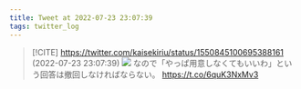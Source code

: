 ```yaml
---
title: Tweet at 2022-07-23 23:07:39
tags: twitter_log
---
```


> [!CITE] https://twitter.com/kaisekiriu/status/1550845100695388161 (2022-07-23 23:07:39)
> ![](https://twitter.com/kaisekiriu/status/1550845100695388161)
> なので「やっぱ用意しなくてもいいわ」という回答は撤回しなければならない。
> https://t.co/6quK3NxMv3
